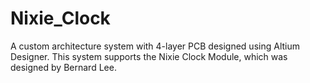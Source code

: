 # Nixie_Clock
A custom architecture system with 4-layer PCB designed using Altium Designer. This system supports the Nixie Clock Module, which was designed by Bernard Lee.
